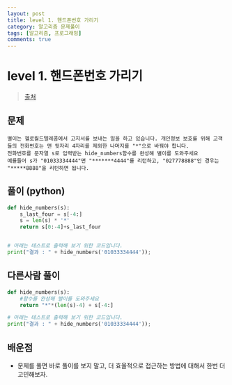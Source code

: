 ```yaml
---
layout: post
title: level 1. 핸드폰번호 가리기
category: 알고리즘 문제풀이
tags: [알고리즘, 프로그래밍]
comments: true
---
```

# level 1. 핸드폰번호 가리기
> [출처](http://tryhelloworld.co.kr/challenge_codes/133)

## 문제
```
별이는 헬로월드텔레콤에서 고지서를 보내는 일을 하고 있습니다. 개인정보 보호를 위해 고객들의 전화번호는 맨 뒷자리 4자리를 제외한 나머지를 "*"으로 바꿔야 합니다.
전화번호를 문자열 s로 입력받는 hide_numbers함수를 완성해 별이를 도와주세요
예를들어 s가 "01033334444"면 "*******4444"를 리턴하고, "027778888"인 경우는 "*****8888"을 리턴하면 됩니다.
```


## 풀이 (python)

```python
def hide_numbers(s):
	s_last_four = s[-4:]
	s = len(s) * '*'
	return s[0:-4]+s_last_four


# 아래는 테스트로 출력해 보기 위한 코드입니다.
print("결과 : " + hide_numbers('01033334444'));
```

## 다른사람 풀이

```python
def hide_numbers(s):
    #함수를 완성해 별이를 도와주세요
    return "*"*(len(s)-4) + s[-4:]

# 아래는 테스트로 출력해 보기 위한 코드입니다.
print("결과 : " + hide_numbers('01033334444'));
```

## 배운점

- 문제를 풀면 바로 풀이를 보지 말고, 더 효율적으로 접근하는 방법에 대해서 한번 더 고민해보자.
